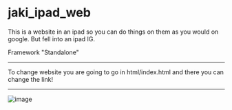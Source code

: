 # jaki_ipad_web

This is a website in an ipad so you can do things on them as you would on google. But fell into an ipad IG.

Framework "Standalone"

----------------------------------------

To change website you are going to go in html/index.html and there you can change the link! 

---------------------------------------

![image](https://github.com/T00de/t-ipad-web/assets/159941841/fa78be0f-6345-4794-85e9-d3bba0c6ceb8)

